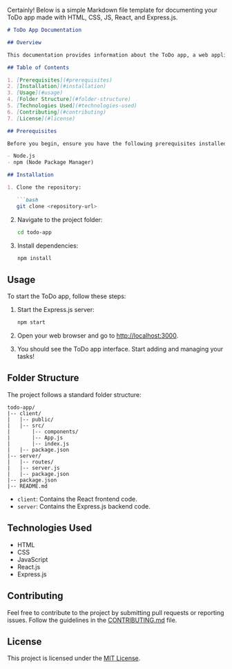 Certainly! Below is a simple Markdown file template for documenting your ToDo app made with HTML, CSS, JS, React, and Express.js.

```markdown
# ToDo App Documentation

## Overview

This documentation provides information about the ToDo app, a web application developed using HTML, CSS, JavaScript, React, and Express.js. The app allows users to create, manage, and delete tasks in a convenient and organized manner.

## Table of Contents

1. [Prerequisites](#prerequisites)
2. [Installation](#installation)
3. [Usage](#usage)
4. [Folder Structure](#folder-structure)
5. [Technologies Used](#technologies-used)
6. [Contributing](#contributing)
7. [License](#license)

## Prerequisites

Before you begin, ensure you have the following prerequisites installed:

- Node.js
- npm (Node Package Manager)

## Installation

1. Clone the repository:

   ```bash
   git clone <repository-url>
   ```

2. Navigate to the project folder:

   ```bash
   cd todo-app
   ```

3. Install dependencies:

   ```bash
   npm install
   ```

## Usage

To start the ToDo app, follow these steps:

1. Start the Express.js server:

   ```bash
   npm start
   ```

2. Open your web browser and go to [http://localhost:3000](http://localhost:3000).

3. You should see the ToDo app interface. Start adding and managing your tasks!

## Folder Structure

The project follows a standard folder structure:

```
todo-app/
|-- client/
|   |-- public/
|   |-- src/
|       |-- components/
|       |-- App.js
|       |-- index.js
|   |-- package.json
|-- server/
|   |-- routes/
|   |-- server.js
|   |-- package.json
|-- package.json
|-- README.md
```

- `client`: Contains the React frontend code.
- `server`: Contains the Express.js backend code.

## Technologies Used

- HTML
- CSS
- JavaScript
- React.js
- Express.js

## Contributing

Feel free to contribute to the project by submitting pull requests or reporting issues. Follow the guidelines in the [CONTRIBUTING.md](CONTRIBUTING.md) file.

## License

This project is licensed under the [MIT License](LICENSE).
```

